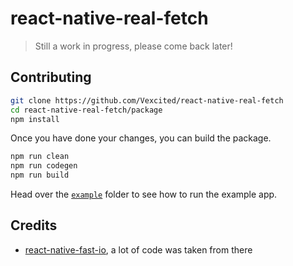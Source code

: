 # react-native-real-fetch

> Still a work in progress, please come back later!

## Contributing

```sh
git clone https://github.com/Vexcited/react-native-real-fetch
cd react-native-real-fetch/package
npm install
```

Once you have done your changes, you can build the package.

```sh
npm run clean
npm run codegen
npm run build
```

Head over the [`example`](/example) folder to see how to run the example app.

## Credits

- [react-native-fast-io](https://github.com/callstackincubator/react-native-fast-io), a lot of code was taken from there
